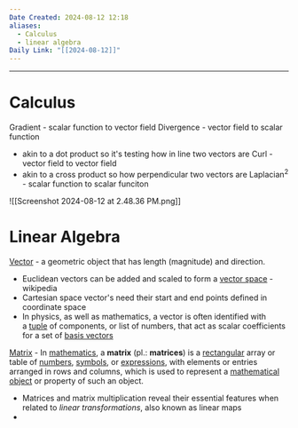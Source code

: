 ```yaml
---
Date Created: 2024-08-12 12:18
aliases:
  - Calculus
  - linear algebra
Daily Link: "[[2024-08-12]]"
---
```

---
# Calculus

Gradient - scalar function to vector field
Divergence - vector field to scalar function
- akin to a dot product so it's testing how in line two vectors are
Curl - vector field to vector field
- akin to a cross product so how perpendicular two vectors are
Laplacian<sup>2</sup> - scalar function to scalar funciton

![[Screenshot 2024-08-12 at 2.48.36 PM.png]]
# Linear Algebra



[Vector](https://en.wikipedia.org/wiki/Euclidean_vector) - a geometric object that has length (magnitude) and direction.
- Euclidean vectors can be added and scaled to form a [vector space](https://en.wikipedia.org/wiki/Vector_space) - wikipedia
- Cartesian space vector's need their start and end points defined in coordinate space
- In physics, as well as mathematics, a vector is often identified with a [tuple](https://en.wikipedia.org/wiki/Tuple "Tuple") of components, or list of numbers, that act as scalar coefficients for a set of [basis vectors](https://en.wikipedia.org/wiki/Basis_vector)

[Matrix](https://en.wikipedia.org/wiki/Matrix_(mathematics)) - In [mathematics](https://en.wikipedia.org/wiki/Mathematics "Mathematics"), a **matrix** (pl.: **matrices**) is a [rectangular](https://en.wikipedia.org/wiki/Rectangle "Rectangle") array or table of [numbers](https://en.wikipedia.org/wiki/Number "Number"), [symbols](https://en.wikipedia.org/wiki/Symbol_(formal) "Symbol (formal)"), or [expressions](https://en.wikipedia.org/wiki/Expression_(mathematics) "Expression (mathematics)"), with elements or entries arranged in rows and columns, which is used to represent a [mathematical object](https://en.wikipedia.org/wiki/Mathematical_object "Mathematical object") or property of such an object.
- Matrices and matrix multiplication reveal their essential features when related to _linear transformations_, also known as linear maps
- 